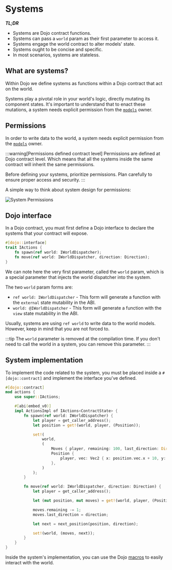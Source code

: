 # Systems

**_TL;DR_**

- Systems are Dojo contract functions.
- Systems can pass a `world` param as their first parameter to access it.
- Systems engage the world contract to alter models' state.
- Systems ought to be concise and specific.
- In most scenarios, systems are stateless.

## What are systems?

Within Dojo we define systems as functions within a Dojo contract that act on the world.

Systems play a pivotal role in your world's logic, directly mutating its component states. It's important to understand that to enact these mutations, a system needs explicit permission from the [`models`](/framework/models) owner.

## Permissions

In order to write data to the world, a system needs explicit permission from the [`models`](/framework/models) owner.

:::warning[Permissions defined contract level]
Permissions are defined at Dojo contract level. Which means that all the systems inside the same contract will inherit the same permissions.

Before defining your systems, prioritize permissions. Plan carefully to ensure proper access and security.
:::

A simple way to think about system design for permissions:

![System Permissions](/permissions.png)

## Dojo interface

In a Dojo contract, you must first define a Dojo interface to declare the systems that your contract will expose.

```rust
#[dojo::interface]
trait IActions {
    fn spawn(ref world: IWorldDispatcher);
    fn move(ref world: IWorldDispatcher, direction: Direction);
}
```
We can note here the very first parameter, called the `world` param, which is a special parameter that injects the world dispatcher into the system.

The two `world` param forms are:

- `ref world: IWorldDispatcher` - This form will generate a function with the `external` state mutability in the ABI.
- `world: @IWorldDispatcher` - This form will generate a function with the `view` state mutability in the ABI.

Usually, systems are using `ref world` to write data to the world models. However, keep in mind that you are not forced to.

:::tip
The `world` parameter is removed at the compilation time. If you don't need to call the world in a system, you can remove this parameter.
:::

## System implementation

To implement the code related to the system, you must be placed inside a `#[dojo::contract]` and implement the interface you've defined.

```rust
#[dojo::contract]
mod actions {
    use super::IActions;

    #[abi(embed_v0)]
    impl ActionsImpl of IActions<ContractState> {
        fn spawn(ref world: IWorldDispatcher) {
            let player = get_caller_address();
            let position = get!(world, player, (Position));

            set!(
                world,
                (
                    Moves { player, remaining: 100, last_direction: Direction::None(()) },
                    Position {
                        player, vec: Vec2 { x: position.vec.x + 10, y: position.vec.y + 10 }
                    },
                )
            );
        }

        fn move(ref world: IWorldDispatcher, direction: Direction) {
            let player = get_caller_address();

            let (mut position, mut moves) = get!(world, player, (Position, Moves));

            moves.remaining -= 1;
            moves.last_direction = direction;

            let next = next_position(position, direction);

            set!(world, (moves, next));
        }
    }
}
```
Inside the system's implementation, you can use the Dojo [macros](/framework/contracts/macros) to easily interact with the world.
